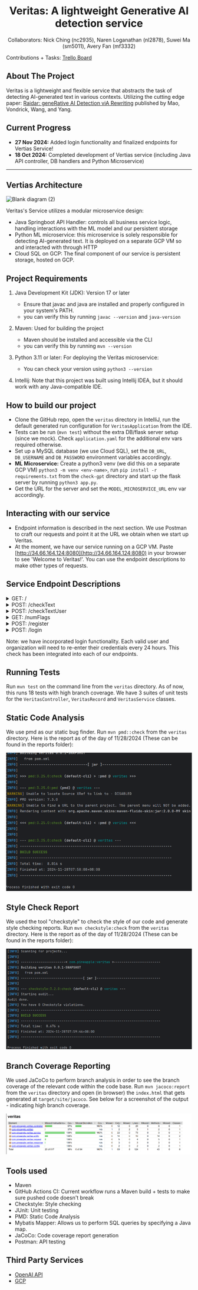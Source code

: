 <h1 align="center">Veritas: A lightweight Generative AI detection service</h1>
<p align="center">
Collaborators: Nick Ching (nc2935), Naren Loganathan (nl2878), Suwei Ma (sm5011), Avery Fan (mf3332)
  
Contributions + Tasks: [Trello Board](https://trello.com/invite/b/6702d91258eab0e42ba8174c/ATTId2e43923e75399a4283c25456224c3a27CF0F058/pineapple-veritas)

</p>


## **About The Project**

Veritas is a lightweight and flexible service that abstracts the task of detecting AI-generated text in various contexts. Utilizing the cutting edge paper: [Raidar: geneRative AI Detection viA Rewriting](https://arxiv.org/pdf/2401.12970) published by Mao, Vondrick, Wang, and Yang. 



## **Current Progress**
  - **27 Nov 2024:** Added login functionality and finalized endpoints for Vertias Service! 
  - **18 Oct 2024:** Completed development of Vertias service (including Java API controller, DB handlers and Python Microservice)


---

## **Vertias Architecture**

![Blank diagram (2)](https://github.com/user-attachments/assets/bc7b328e-5428-48c5-be8a-d493eaf83da6)


Veritas's Service utilizes a modular microservice design:
- Java Springboot API Handler: controls all business service logic, handling interactions with the ML model and our persistent storage
- Python ML microservice: this microservice is solely responsible for detecting AI-generated text. It is deployed on a separate GCP VM so and interacted with through HTTP
- Cloud SQL on GCP: The final component of our service is persistent storage, hosted on GCP. 



## **Project Requirements** 
1. Java Development Kit (JDK): Version 17 or later
   - Ensure that javac and java are installed and properly configured in your system's PATH.
   - you can verify this by running `javac --version` and `java-version`

2. Maven: Used for building the project
   - Maven should be installed and accessible via the CLI
   - you can verify this by running `mvn --version`
  
4. Python 3.11 or later: For deploying the Veritas microservice:
   - You can check your version using `python3 --version`
  
5. Intellij: Note that this project was built using Intellij IDEA, but it should work with any Java-compatible IDE. 


## **How to build our project**
 - Clone the GitHub repo, open the `veritas` directory in IntelliJ, run the default generated run configuration for `VeritasApplication` from the IDE.
 - Tests can be run (`mvn test`) without the extra DB/flask server setup (since we mock). Check `application.yaml` for the additional env vars required otherwise.
 - Set up a MySQL database (we use Cloud SQL), set the `DB_URL`, `DB_USERNAME` and `DB_PASSWORD` environment variables accordingly.
 - **ML Microservice:** Create a python3 venv (we did this on a separate GCP VM) `python3 -m venv <env-name>`, run `pip install -r requirements.txt` from the `check-gpt` directory and start up the flask server by running `python3 app.py`.
 - Get the URL for the server and set the `MODEL_MICROSERVICE_URL` env var accordingly.

## **Interacting with our service**
 - Endpoint information is described in the next section. We use Postman to craft our requests and point it at the URL we obtain when we start up Veritas.
 - At the moment, we have our service running on a GCP VM. Paste [http://34.66.164.124:8080](http://34.66.164.124:8080) in your browser to see 'Welcome to Veritas!'. You can use the endpoint descriptions to make other types of requests.

## **Service Endpoint Descriptions**

<details>
<summary>GET: /</summary>
  <li>Purpose: Debugging function to ensure our API is connected. </li>
  <li>Expected Parameters: N/A</li>
  <li>Expected Output: "Welcome to Veritas!" string</li>
</details>

<details>
<summary>POST: /checkText</summary>
  <li>Purpose: Simply determine if an independent piece of text was potentially generated by AI</li>
  <li>Expected Parameters: String text -- must be provided in a JSON format.</li>
  <li>Expected Output: HTTP OK Status with JSON containing a boolean true or false value</li>
  <li>Upon Failure: HTTP Bad Request or Internal Server Error</li>

</details>

<details>
<summary>POST: /checkTextUser</summary>
  <li>Purpose: Determine if a piece of text attributed to a user in an organization was
potentially generated by AI, updating the corresponding flag count in the database if so</li>
  <li>Expected Parameters: String text, String userId, String orgId -- must be provided in a JSON format.</li>
  <li>Expected Output: HTTP OK, indicating that the text was analyzed (and that the database was
successfully updated if necessary)</li>
<li>Upon Failure: HTTP Bad Request or Internal Server Error (if supplied parameters are null
or the underlying checkText call errs out)</li>
</details>

<details>
<summary>GET: /numFlags</summary>
  <li>Purpose: Checks the number of times a particular user has been flagged for AI-generated text (from DB)</li>
  <li>Expected Parameters: String userId, String orgId</li>
  <li>Expected Output: HTTP OK, with the number of flags (int)</li>
</details>

<details>
<summary>POST: /register</summary>
  <li>Purpose: Register a new organization</li>
  <li>Expected Parameters: LoginRequest loginRequest -- an object containing an orgId and password.</li>
  <li>Expected Output: HTTP OK Status with a boolean showing if the organization has been successfully registered</li>
  <li>Upon Failure: HTTP Bad Request or Internal Server Error</li>
</details>

<details>
<summary>POST: /login</summary>
  <li>Purpose: Log a current organiztion in</li>
  <li>Expected Parameters: LoginRequest loginRequest -- an object containing an orgId and password.</li>
  <li>Expected Output: HTTP OK Status with a boolean showing if the organization has been successfully logged in or not</li>
  <li>Upon Failure: HTTP Bad Request or Internal Server Error showing the user has failed to enter the correct orgId or password</li>
</details>


Note: we have incorporated login functionality. Each valid user and organization will need to re-enter their credentials every 24 hours. This check has been integrated into each of our endpoints.


## **Running Tests**
Run `mvn test` on the command line from the `veritas` directory. As of now, this runs 18 tests with high branch coverage. We have 3 suites of unit tests for the `VeritasController`, `VeritasRecord` and `VeritasService` classes.

## **Static Code Analysis**

We use pmd as our static bug finder. Run `mvn pmd::check` from the `veritas` directory. Here is the report
as of the day of 11/28/2024 (These can be found in the reports folder):

![PMD](reports/pmd.png)

## **Style Check Report** 

We used the tool "checkstyle" to check the style of our code and generate style checking reports. Run `mvn checkstyle:check` from the `veritas` directory. Here is the report
as of the day of 11/28/2024 (These can be found in the reports folder):

![Checkstyle](reports/checkstyle.png)

## **Branch Coverage Reporting**

We used JaCoCo to perform branch analysis in order to see the branch coverage of the relevant code within the code base. Run `mvn jacoco:report` from the `veritas` directory and open (in browser) the `index.html` that gets generated at `target/site/jacoco`. See below for a screenshot of the output - indicating high branch coverage.


![Screenshot of a code coverage report from the plugin](reports/jacoco.png)

## **Tools used**

 - Maven
 - GitHub Actions CI: Current workflow runs a Maven build + tests to make sure pushed code doesn't break
 - Checkstyle: Style checking
 - JUnit: Unit testing
 - PMD: Static Code Analysis
 - Mybatis Mapper: Allows us to perform SQL queries by specifying a Java map.
 - JaCoCo: Code coverage report generation
 - Postman: API testing

## **Third Party Services**
- [OpenAI API](https://platform.openai.com/docs/guides/text-generation)
- [GCP](https://cloud.google.com/)

